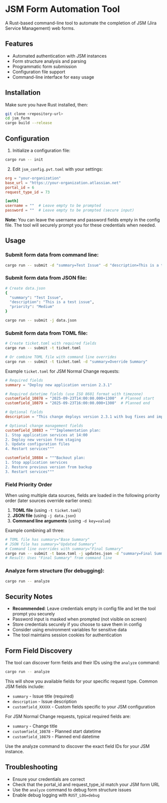 # JSM Form Automation Tool

A Rust-based command-line tool to automate the completion of JSM (Jira Service Management) web forms.

## Features

- Automated authentication with JSM instances
- Form structure analysis and parsing
- Programmatic form submission
- Configuration file support
- Command-line interface for easy usage

## Installation

Make sure you have Rust installed, then:

```bash
git clone <repository-url>
cd jsm_form
cargo build --release
```

## Configuration

1. Initialize a configuration file:
```bash
cargo run -- init
```

2. Edit `jsm_config.pvt.toml` with your settings:
```toml
org = "your-organization"
base_url = "https://your-organization.atlassian.net"
portal_id = 6
request_type_id = 73

[auth]
username = ""  # Leave empty to be prompted
password = ""  # Leave empty to be prompted (secure input)
```

**Note:** You can leave the username and password fields empty in the config file. The tool will securely prompt you for these credentials when needed.

## Usage

### Submit form data from command line:
```bash
cargo run -- submit -d "summary=Test Issue" -d "description=This is a test issue"
```

### Submit form data from JSON file:
```bash
# Create data.json
{
  "summary": "Test Issue",
  "description": "This is a test issue",
  "priority": "Medium"
}

cargo run -- submit -j data.json
```

### Submit form data from TOML file:
```bash
# Create ticket.toml with required fields
cargo run -- submit -t ticket.toml

# Or combine TOML file with command line overrides
cargo run -- submit -t ticket.toml -d "summary=Override Summary"
```

Example `ticket.toml` for JSM Normal Change requests:
```toml
# Required fields
summary = "Deploy new application version 2.3.1"

# Required datetime fields (use ISO 8601 format with timezone)
customfield_10878 = "2025-09-23T14:00:00.000+1300"  # Planned start
customfield_10879 = "2025-09-23T16:00:00.000+1300"  # Planned end

# Optional fields
description = "This change deploys version 2.3.1 with bug fixes and improvements."

# Optional change management fields
customfield_10883 = """Implementation plan:
1. Stop application services at 14:00
2. Deploy new version from staging
3. Update configuration files
4. Restart services"""

customfield_10884 = """Backout plan:
1. Stop application services
2. Restore previous version from backup
3. Restart services"""
```

### Field Priority Order

When using multiple data sources, fields are loaded in the following priority order (later sources override earlier ones):

1. **TOML file** (using `-t ticket.toml`)
2. **JSON file** (using `-j data.json`)  
3. **Command line arguments** (using `-d key=value`)

Example combining all three:
```bash
# TOML file has summary="Base Summary"
# JSON file has summary="Updated Summary" 
# Command line overrides with summary="Final Summary"
cargo run -- submit -t base.toml -j updates.json -d "summary=Final Summary"
# Result: Uses "Final Summary" from command line
```

### Analyze form structure (for debugging):
```bash
cargo run -- analyze
```

## Security Notes

- **Recommended**: Leave credentials empty in config file and let the tool prompt you securely
- Password input is masked when prompted (not visible on screen)
- Store credentials securely if you choose to save them in config
- Consider using environment variables for sensitive data
- The tool maintains session cookies for authentication

## Form Field Discovery

The tool can discover form fields and their IDs using the `analyze` command:

```bash
cargo run -- analyze
```

This will show you available fields for your specific request type. Common JSM fields include:
- `summary` - Issue title (required)
- `description` - Issue description
- `customfield_XXXXX` - Custom fields specific to your JSM configuration

For JSM Normal Change requests, typical required fields are:
- `summary` - Change title
- `customfield_10878` - Planned start datetime
- `customfield_10879` - Planned end datetime

Use the analyze command to discover the exact field IDs for your JSM instance.

## Troubleshooting

- Ensure your credentials are correct
- Check that the portal_id and request_type_id match your JSM form URL
- Use the `analyze` command to debug form structure issues
- Enable debug logging with `RUST_LOG=debug`